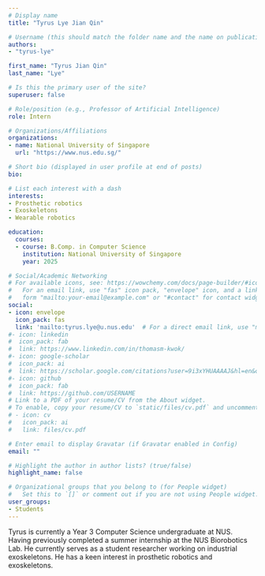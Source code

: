 ```yaml
---
# Display name
title: "Tyrus Lye Jian Qin"

# Username (this should match the folder name and the name on publications)
authors:
- "tyrus-lye"

first_name: "Tyrus Jian Qin"
last_name: "Lye"

# Is this the primary user of the site?
superuser: false

# Role/position (e.g., Professor of Artificial Intelligence)
role: Intern

# Organizations/Affiliations
organizations:
- name: National University of Singapore
  url: "https://www.nus.edu.sg/"

# Short bio (displayed in user profile at end of posts)
bio: 

# List each interest with a dash
interests:
- Prosthetic robotics
- Exoskeletons
- Wearable robotics

education:
  courses:
  - course: B.Comp. in Computer Science
    institution: National University of Singapore
    year: 2025

# Social/Academic Networking
# For available icons, see: https://wowchemy.com/docs/page-builder/#icons
#   For an email link, use "fas" icon pack, "envelope" icon, and a link in the
#   form "mailto:your-email@example.com" or "#contact" for contact widget.
social:
- icon: envelope
  icon_pack: fas
  link: 'mailto:tyrus.lye@u.nus.edu'  # For a direct email link, use "mailto:test@example.org".
#- icon: linkedin
#  icon_pack: fab
#  link: https://www.linkedin.com/in/thomasm-kwok/
#- icon: google-scholar
#  icon_pack: ai
#  link: https://scholar.google.com/citations?user=9i3xYHUAAAAJ&hl=en&oi=sra
#- icon: github
#  icon_pack: fab
#  link: https://github.com/USERNAME
# Link to a PDF of your resume/CV from the About widget.
# To enable, copy your resume/CV to `static/files/cv.pdf` and uncomment the lines below.
# - icon: cv
#   icon_pack: ai
#   link: files/cv.pdf

# Enter email to display Gravatar (if Gravatar enabled in Config)
email: ""

# Highlight the author in author lists? (true/false)
highlight_name: false

# Organizational groups that you belong to (for People widget)
#   Set this to `[]` or comment out if you are not using People widget.
user_groups:
- Students
---
```


Tyrus is currently a Year 3 Computer Science undergraduate at NUS. Having previously completed a summer internship at the NUS Biorobotics Lab. He currently serves as a student researcher working on industrial exoskeletons. He has a keen interest in prosthetic robotics and exoskeletons.

